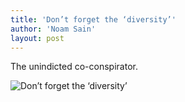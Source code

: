 ```yaml
---
title: 'Don’t forget the ‘diversity’'
author: 'Noam Sain'
layout: post
---
```


The unindicted co-conspirator.

![Don’t forget the ‘diversity’](https://4.bp.blogspot.com/_8aN4krk1nsk/TG_HCU5tnDI/AAAAAAAAAd4/mV4ymu47qug/s1600/20100328.jpg "Don’t forget the ‘diversity’")
